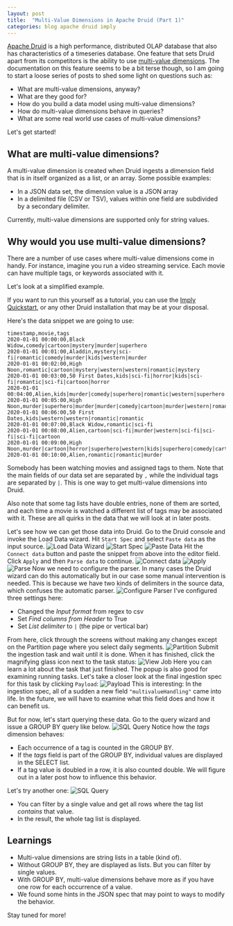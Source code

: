 ```yaml
---
layout: post
title:  "Multi-Value Dimensions in Apache Druid (Part 1)"
categories: blog apache druid imply
---
```

[Apache Druid](https://druid.apache.org/) is a high performance, distributed OLAP database that also has characteristics of a timeseries database. One feature that sets Druid apart from its competitors is the ability to use [multi-value dimensions](https://druid.apache.org/docs/0.21.1/querying/multi-value-dimensions.html). The documentation on this feature seems to be a bit terse though, so I am going to start a loose series of posts to shed some light on questions such as:

- What are multi-value dimensions, anyway?
- What are they good for?
- How do you build a data model using multi-value dimensions?
- How do multi-value dimensions behave in queries?
- What are some real world use cases of multi-value dimensions?

Let's get started!

## What are multi-value dimensions?

A multi-value dimension is created when Druid ingests a dimension field that is in itself organized as a list, or an array. Some possible examples:

- In a JSON data set, the dimension value is a JSON array
- In a delimited file (CSV or TSV), values within one field are subdivided by a secondary delimiter.

Currently, multi-value dimensions are supported only for string values.

## Why would you use multi-value dimensions?

There are a number of use cases where multi-value dimensions come in handy. For instance, imagine you run a video streaming service. Each movie can have multiple tags, or keywords associated with it.

Let's look at a simplified example.

If you want to run this yourself as a tutorial, you can use the [Imply Quickstart](https://imply.io/videos/tutorial-imply-quickstart), or any other Druid installation that may be at your disposal.

Here's the data snippet we are going to use:
```
timestamp,movie,tags
2020-01-01 00:00:00,Black Widow,comedy|cartoon|mystery|murder|superhero
2020-01-01 00:01:00,Aladdin,mystery|sci-fi|romantic|comedy|murder|kids|western|murder
2020-01-01 00:02:00,High Noon,romantic|cartoon|mystery|western|western|romantic|mystery
2020-01-01 00:03:00,50 First Dates,kids|sci-fi|horror|kids|sci-fi|romantic|sci-fi|cartoon|horror
2020-01-01 00:04:00,Alien,kids|murder|comedy|superhero|romantic|western|superhero|cartoon|kids|murder
2020-01-01 00:05:00,High Noon,murder|superhero|murder|murder|comedy|cartoon|murder|western|romantic
2020-01-01 00:06:00,50 First Dates,kids|western|western|romantic|romantic
2020-01-01 00:07:00,Black Widow,romantic|sci-fi
2020-01-01 00:08:00,Alien,cartoon|sci-fi|murder|western|sci-fi|sci-fi|sci-fi|cartoon
2020-01-01 00:09:00,High Noon,murder|cartoon|horror|superhero|western|kids|superhero|comedy|cartoon
2020-01-01 00:10:00,Alien,romantic|romantic|murder
```
Somebody has been watching movies and assigned tags to them. Note that the main fields of our data set are separated by `,` while the individual tags are separated by `|`. This is one way to get multi-value dimensions into Druid.

Also note that some tag lists have double entries, none of them are sorted, and each time a movie is watched a different list of tags may be associated with it. These are all quirks in the data that we will look at in later posts.

Let's see how we can get those data into Druid. Go to the Druid console and invoke the Load Data wizard. Hit `Start Spec` and select `Paste data` as the input source. 
![Load Data Wizard](/assets/2021-08-07-01-load-data.jpeg)
![Start Spec](/assets/2021-08-07-02-start-spec.jpeg)
![Paste Data](/assets/2021-08-07-03-paste-data.jpeg)
Hit the `Connect data` button and paste the snippet from above into the editor field. Click `Apply` and then `Parse data` to continue.
![Connect data](/assets/2021-08-07-04-connect-data.jpeg)
![Apply](/assets/2021-08-07-05-apply-paste.jpeg)
![Parse](/assets/2021-08-07-06-parse-data.jpeg)
Now we need to configure the parser. In many cases the Druid wizard can do this automatically but in our case some manual intervention is needed. This is because we have two kinds of delimiters in the source data, which confuses the automatic parser.
![Configure Parser](/assets/2021-08-07-07-configure-parser.jpeg)
I've configured three settings here:
- Changed the _Input format_ from regex to csv
- Set _Find columns from Header_ to True
- Set _List delimiter_ to `|` (the pipe or vertical bar)

From here, click through the screens without making any changes except on the Partition page where you select daily segments.
![Partition](/assets/2021-08-07-08-partition.jpeg)
Submit the ingestion task and wait until it is done. When it has finished, click the magnifying glass icon next to the task status:
![View Job](/assets/2021-08-07-09-magnifying-glass.jpeg)
Here you can learn a lot about the task that just finished. The popup is also good for examining running tasks. Let's take a closer look at the final ingestion spec for this task by clicking `Payload`:
![Payload](/assets/2021-08-07-10-payload.jpeg)
This is interesting: In the ingestion spec, all of a sudden a new field `"multivalueHandling"` came into life. In the future, we will have to examine what this field does and how it can benefit us.

But for now, let's start querying these data. Go to the query wizard and issue a GROUP BY query like below.
![SQL Query](/assets/2021-08-07-11-query.jpg)
Notice how the _tags_ dimension behaves:
- Each occurrence of a tag is counted in the GROUP BY.
- If the _tags_ field is part of the GROUP BY, individual values are displayed in the SELECT list.
- If a tag value is doubled in a row, it is also counted double. We will figure out in a later post how to influence this behavior.

Let's try another one:
![SQL Query](/assets/2021-08-07-12-query-where.jpg)
- You can filter by a single value and get all rows where the tag list *contains* that value.
- In the result, the whole tag list is displayed.

## Learnings

- Multi-value dimensions are string lists in a table (kind of).
- Without GROUP BY, they are displayed as lists. But you can filter by single values.
- With GROUP BY, multi-value dimensions behave more as if you have one row for each occurrence of a value.
- We found some hints in the JSON spec that may point to ways to modify the behavior.

Stay tuned for more! 
